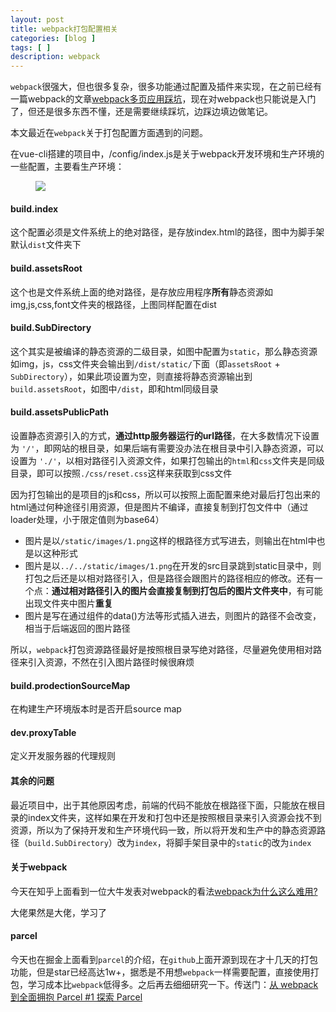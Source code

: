 ```yaml
---
layout: post
title: webpack打包配置相关
categories: [blog ]
tags: [ ]
description: webpack
---
```


`webpack`很强大，但也很多复杂，很多功能通过配置及插件来实现，在之前已经有一篇webpack的文章[webpack多页应用踩坑](http://www.oppovivo.xyz/blog/webpack.html)，现在对webpack也只能说是入门了，但还是很多东西不懂，还是需要继续踩坑，边踩边填边做笔记。

本文最近在`webpack`关于打包配置方面遇到的问题。

在vue-cli搭建的项目中，/config/index.js是关于webpack开发环境和生产环境的一些配置，主要看生产环境：

<figure>
        <img src="https://lo56ve.github.io/img/build.png">
</figure>

#### build.index

这个配置必须是文件系统上的绝对路径，是存放index.html的路径，图中为脚手架默认`dist`文件夹下

#### build.assetsRoot

这个也是文件系统上面的绝对路径，是存放应用程序**所有**静态资源如img,js,css,font文件夹的根路径，上图同样配置在dist

#### build.SubDirectory

这个其实是被编译的静态资源的二级目录，如图中配置为`static`，那么静态资源如img，js，css文件夹会输出到`/dist/static/`下面（即`assetsRoot` + `SubDirectory`），如果此项设置为空，则直接将静态资源输出到`build.assetsRoot`，如图中`/dist`，即和html同级目录

#### build.assetsPublicPath

设置静态资源引入的方式，**通过http服务器运行的url路径**，在大多数情况下设置为 `'/'`，即网站的根目录，如果后端有需要没办法在根目录中引入静态资源，可以设置为 `'./'`，以相对路径引入资源文件，如果打包输出的`html`和`css`文件夹是同级目录，即可以按照`./css/reset.css`这样来获取到css文件

因为打包输出的是项目的js和css，所以可以按照上面配置来绝对最后打包出来的html通过何种途径引用资源，但是图片不编译，直接复制到打包文件中（通过loader处理，小于限定值则为base64）

- 图片是以`/static/images/1.png`这样的根路径方式写进去，则输出在html中也是以这种形式
- 图片是以`../../static/images/1.png`在开发的src目录跳到static目录中，则打包之后还是以相对路径引入，但是路径会跟图片的路径相应的修改。还有一个点：**通过相对路径引入的图片会直接复制到打包后的图片文件夹中**，有可能出现文件夹中图片**重复**
- 图片是写在通过组件的data()方法等形式插入进去，则图片的路径不会改变，相当于后端返回的图片路径

所以，`webpack`打包资源路径最好是按照根目录写绝对路径，尽量避免使用相对路径来引入资源，不然在引入图片路径时候很麻烦

#### build.prodectionSourceMap

在构建生产环境版本时是否开启source map

#### dev.proxyTable

定义开发服务器的代理规则

#### 其余的问题

最近项目中，出于其他原因考虑，前端的代码不能放在根路径下面，只能放在根目录的index文件夹，这样如果在开发和打包中还是按照根目录来引入资源会找不到资源，所以为了保持开发和生产环境代码一致，所以将开发和生产中的静态资源路径（`build.SubDirectory`）改为`index`，将脚手架目录中的`static`的改为`index`

#### 关于webpack

今天在知乎上面看到一位大牛发表对webpack的看法[webpack为什么这么难用?](https://zhuanlan.zhihu.com/p/32148338?utm_source=wechat_session&utm_medium=social)

大佬果然是大佬，学习了

#### parcel

今天也在掘金上面看到`parcel`的介绍，在`github`上面开源到现在才十几天的打包功能，但是star已经高达1w+，据悉是不用想`webpack`一样需要配置，直接使用打包，学习成本比`webpack`低得多。之后再去细细研究一下。传送门：[从 webpack 到全面拥抱 Parcel #1 探索 Parcel](https://juejin.im/post/5a38e100f265da4324809297)